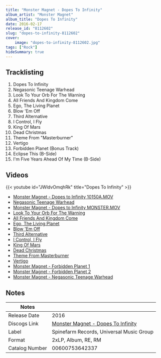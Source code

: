 ```yaml
---
title: "Monster Magnet - Dopes To Infinity"
album_artist: "Monster Magnet"
album_title: "Dopes To Infinity"
date: 2016-02-17
release_id: "8112602"
slug: "dopes-to-infinity-8112602"
cover:
    image: "dopes-to-infinity-8112602.jpg"
tags: ["Rock"]
hideSummary: true
---
```


## Tracklisting
1. Dopes To Infinity
2. Negasonic Teenage Warhead
3. Look To Your Orb For The Warning
4. All Friends And Kingdom Come
5. Ego, The Living Planet
6. Blow 'Em Off
7. Third Alternative
8. I Control, I Fly
9. King Of Mars
10. Dead Christmas
11. Theme From "Masterburner"
12. Vertigo
13. Forbidden Planet (Bonus Track)
14. Eclipse This (B-Side)
15. I'm Five Years Ahead Of My Time (B-Side)

## Videos
{{< youtube id="JWldvOmqhRk" title="Dopes To Infinity" >}}
- [Monster Magnet - Dopes to Infinity 10150A.MOV](https://www.youtube.com/watch?v=6M8pI0jYJq4)
- [Negasonic Teenage Warhead](https://www.youtube.com/watch?v=s9vSW6mL14c)
- [Monster Magnet - Dopes to Infinity MONSTER.MOV](https://www.youtube.com/watch?v=hWPr5vUoFX0)
- [Look To Your Orb For The Warning](https://www.youtube.com/watch?v=9xfts_jRZ9U)
- [All Friends And Kingdom Come](https://www.youtube.com/watch?v=pshDmk_JrQo)
- [Ego, The Living Planet](https://www.youtube.com/watch?v=aDtrGiK1KM8)
- [Blow 'Em Off](https://www.youtube.com/watch?v=EDZKEBKvjyo)
- [Third Alternative](https://www.youtube.com/watch?v=kezve_bWPg0)
- [I Control, I Fly](https://www.youtube.com/watch?v=oBNkgGtzPAM)
- [King Of Mars](https://www.youtube.com/watch?v=nW3DPwxRLmE)
- [Dead Christmas](https://www.youtube.com/watch?v=gY6kQ3iqFhY)
- [Theme From Masterburner](https://www.youtube.com/watch?v=-qMC9e0CS6s)
- [Vertigo](https://www.youtube.com/watch?v=XWuZQ3ySNt4)
- [Monster Magnet - Forbidden Planet 1](https://www.youtube.com/watch?v=oYiMVTvQmac)
- [Monster Magnet - Forbidden Planet 2](https://www.youtube.com/watch?v=krSiJW4AZbE)
- [Monster Magnet - Negasonic Teenage Warhead](https://www.youtube.com/watch?v=Qv2CADhNYMg)

## Notes

| Notes          |             |
| ---------------| ----------- |
| Release Date   | 2016 |
| Discogs Link   | [Monster Magnet - Dopes To Infinity](https://www.discogs.com/release/8112602) |
| Label          | Spinefarm Records, Universal Music Group |
| Format         | 2xLP, Album, RE, RM |
| Catalog Number | 00600753642337 |

